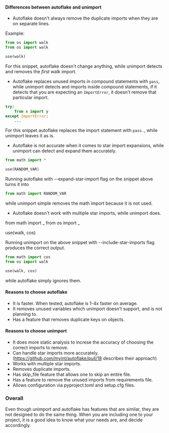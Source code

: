 #### Differences between autoflake and unimport

- Autoflake doesn't always remove the duplicate imports when they are on separate lines.

Example:

```py
from os import walk
from os import walk

use(walk)
```

For this snippet, autoflake doesn't change anything, while unimport detects and removes
the _first_ walk import.

- Autoflake replaces unused imports in compound statements with `pass`, while unimport
  detects and imports inside compound statements, if it detects that you are expecting
  an `ImportError`, it doesn't remove that particular import.

```py
try:
    from x import y
except ImportError:
    ...
```

For this snippet autoflake replaces the import statement with `pass.`, while unimport
leaves it as is.

- Autoflake is not accurate when it comes to star import expansions, while unimport can
  detect and expand them accurately.

```py
from math import *

use(RANDOM_VAR)
```

Running autoflake with --expand-star-import flag on the snippet above turns it into

```py
from math import RANDOM_VAR
```

while unimport simple removes the math import because it is not used.

- Autoflake doesn't work with multiple star imports, while unimport does.

from math import _ from os import _

use(walk, cos)

Running unimport on the above snippet with --include-star-imports flag produces the
correct output.

```py
from math import cos
from os import walk

use(walk, cos)
```

while autoflake simply ignores them.

#### Reasons to choose autoflake

- It is faster. When tested, autoflake is 1-4x faster on average.
- It removes unused variables which unimport doesn't support, and is not planning to.
- Has a feature that removes duplicate keys on objects.

#### Reasons to choose unimport

- It does more static analysis to increse the accuracy of choosing the correct imports
  to remove.
- Can handle star imports more accurately.(https://github.com/myint/autoflake/pull/18
  describes their approach)
- Works with multiple star imports.
- Removes duplicate imports.
- Has skip_file feature that allows one to skip an entire file.
- Has a feature to remove the unused imports from requirements file.
- Allows configuration via pyproject.toml and setup.cfg files.

### Overall

Even though unimport and autoflake has features that are similar, they are not designed
to do the same thing. When you are including one to your project, it is a good idea to
know what your needs are, and decide accordingly.
